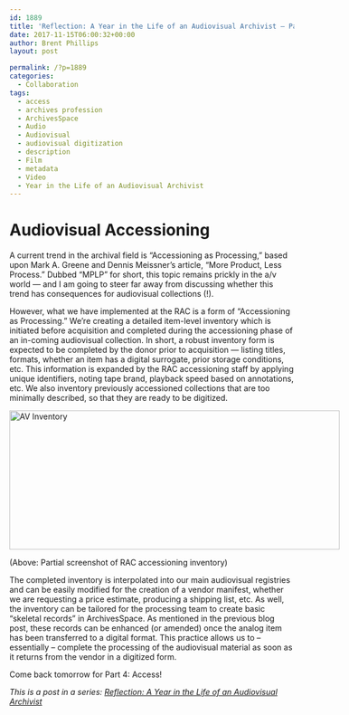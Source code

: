 ```yaml
---
id: 1889
title: 'Reflection: A Year in the Life of an Audiovisual Archivist – Part 3'
date: 2017-11-15T06:00:32+00:00
author: Brent Phillips
layout: post

permalink: /?p=1889
categories:
  - Collaboration
tags:
  - access
  - archives profession
  - ArchivesSpace
  - Audio
  - Audiovisual
  - audiovisual digitization
  - description
  - Film
  - metadata
  - Video
  - Year in the Life of an Audiovisual Archivist
---
```

# Audiovisual Accessioning

A current trend in the archival field is “Accessioning as Processing,” based upon Mark A. Greene and Dennis Meissner’s article, “More Product, Less Process.” Dubbed “MPLP” for short, this topic remains prickly in the a/v world &#8212; and I am going to steer far away from discussing whether this trend has consequences for audiovisual collections (!).

<!--more-->


  
However, what we have implemented at the RAC is a form of “Accessioning as Processing.” We’re creating a detailed item-level inventory which is initiated before acquisition and completed during the accessioning phase of an in-coming audiovisual collection. In short, a robust inventory form is expected to be completed by the donor prior to acquisition &#8212; listing titles, formats, whether an item has a digital surrogate, prior storage conditions, etc. This information is expanded by the RAC accessioning staff by applying unique identifiers, noting tape brand, playback speed based on annotations, etc. We also inventory previously accessioned collections that are too minimally described, so that they are ready to be digitized.

<div id="attachment_1886" style="width: 594px" class="wp-caption aligncenter">
  <a href="http://blog.rockarch.org/wp-content/uploads/2017/11/Inventory.jpg"><img class="wp-image-1886 size-large" src="http://blog.rockarch.org/wp-content/uploads/2017/11/Inventory-1024x432.jpg" alt="AV Inventory" width="584" height="246" srcset="http://blog.rockarch.org/wp-content/uploads/2017/11/Inventory-1024x432.jpg 1024w, http://blog.rockarch.org/wp-content/uploads/2017/11/Inventory-300x127.jpg 300w, http://blog.rockarch.org/wp-content/uploads/2017/11/Inventory-768x324.jpg 768w, http://blog.rockarch.org/wp-content/uploads/2017/11/Inventory-500x211.jpg 500w" sizes="(max-width: 584px) 100vw, 584px" /></a>
  
  <p class="wp-caption-text">
    (Above: Partial screenshot of RAC accessioning inventory)
  </p>
</div>

The completed inventory is interpolated into our main audiovisual registries and can be easily modified for the creation of a vendor manifest, whether we are requesting a price estimate, producing a shipping list, etc. As well, the inventory can be tailored for the processing team to create basic “skeletal records” in ArchivesSpace. As mentioned in the previous blog post, these records can be enhanced (or amended) once the analog item has been transferred to a digital format. This practice allows us to – essentially – complete the processing of the audiovisual material as soon as it returns from the vendor in a digitized form.

Come back tomorrow for Part 4: Access!

_This is a post in a series: [Reflection: A Year in the Life of an Audiovisual Archivist](http://blog.rockarch.org/?tag=year-in-the-life-of-an-audiovisual-archivist)_